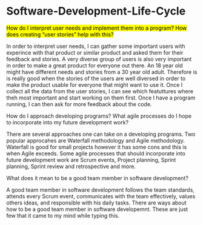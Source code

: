 # Software-Development-Life-Cycle

<mark style="background-color: #FFFF00"> How do I interpret user needs and implement them into a program? How does creating “user stories” help with this? </mark>

In order to interpret user needs, I can gather some important users with experince with that product or similar product and asked them for their feedback and stories. A very diverse group of users is also very important in order to make a great product for everyone out there. An 18 year old might have different needs and stories from a 30 year old adult. Therefore is is really good when the stories of the users are well diversed in order to make the product usable for everyone that might want to use it. Once I collect all the data from the user stories, I can see which featuttures where theh most important and start working on them first. Once I have a program running, I can then ask for more feedback about the code.


How do I approach developing programs? What agile processes do I hope to incorporate into my future development work?

There are several approaches one can take on a developing programs. Two popular approcahes are Waterfall methodology and Agile methodology. Waterfall is good for small projects however it has some cons and this is when Agile exceeds. Some agile processes that should incorporate into future development work are Scrum events, Project planning, Sprint planning, Sprint review and retrospective and more.


What does it mean to be a good team member in software development?

A good team member in software development follows the team standards, attends every Scrum event, communicates with the team effectively, values others ideas, and responsible with his daily tasks. There are ways about how to be a good team member in software developemnt. These are just few that it came to my mind while typing this. 
